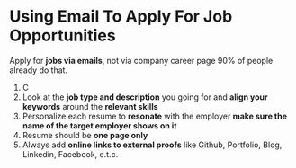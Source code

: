 # Using Email To Apply For Job Opportunities

Apply for **jobs via emails**, not via company career page 90% of people already do that.

1. C
2. Look at the **job type and description** you going for and **align your keywords** around the **relevant skills**
3. Personalize each resume to **resonate** with the employer **make sure the name of the target employer shows on it**
4. Resume should be **one page only**
5. Always add **online links to external proofs** like Github, Portfolio, Blog, Linkedin, Facebook, e.t.c.